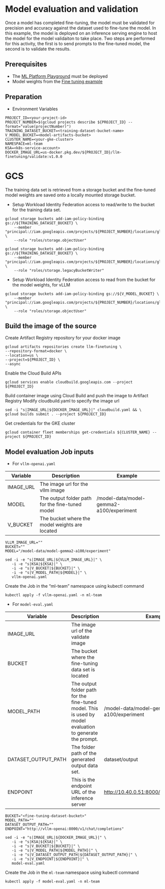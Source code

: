 # Model evaluation and validation

Once a model has completed fine-tuning, the model must be validated for precision and accuracy
against the dataset used to fine-tune the model. In this example, the model is deployed on an 
inference serving engine to host the model for the model validaiton to take place.  Two steps are performed
for this activity, the first is to send prompts to the fine-tuned model, the second is to validate the results.

## Prerequisites
- The [ML Platform Playground](../../../platform/playground) must be deployed
- Model weights from the [Fine tuning example](../../finetuning/pytorch)

## Preparation
- Environment Variables
```
PROJECT_ID=<your-project-id>
PROJECT_NUMBER=$(gcloud projects describe ${PROJECT_ID} --format="value(projectNumber)")
TRAINING_DATASET_BUCKET=<training-dataset-bucket-name>
V_MODEL_BUCKET=<model-artifacts-bucket>
CLUSTER_NAME=<your-gke-cluster>
NAMESPACE=ml-team
KSA=<k8s-service-account>
DOCKER_IMAGE_URL=us-docker.pkg.dev/${PROJECT_ID}/llm-finetuning/validate:v1.0.0
```

# GCS
The training data set is retrieved from a storage bucket and the fine-tuned model weights are saved onto a locally mounted storage bucket.

- Setup Workload Identity Federation access to read/write to the bucket for the training data set.
```
gcloud storage buckets add-iam-policy-binding gs://${TRAINING_DATASET_BUCKET} \
    --member "principal://iam.googleapis.com/projects/${PROJECT_NUMBER}/locations/global/workloadIdentityPools/${PROJECT_ID}.svc.id.goog/subject/ns/${NAMESPACE}/sa/${KSA}" \
    --role "roles/storage.objectUser"
```

```
gcloud storage buckets add-iam-policy-binding gs://${TRAINING_DATASET_BUCKET} \
    --member "principal://iam.googleapis.com/projects/${PROJECT_NUMBER}/locations/global/workloadIdentityPools/${PROJECT_ID}.svc.id.goog/subject/ns/${NAMESPACE}/sa/${KSA}" \
    --role "roles/storage.legacyBucketWriter"
```

- Setup Workload Identity Federation access to read from the bucket for the model weights, for vLLM
```
gcloud storage buckets add-iam-policy-binding gs://${V_MODEL_BUCKET} \
    --member "principal://iam.googleapis.com/projects/${PROJECT_NUMBER}/locations/global/workloadIdentityPools/${PROJECT_ID}.svc.id.goog/subject/ns/${NAMESPACE}/sa/${KSA}" \
    --role "roles/storage.objectUser"
```

## Build the image of the source

Create Artifact Registry repository for your docker image
```
gcloud artifacts repositories create llm-finetuning \
--repository-format=docker \
--location=us \
--project=${PROJECT_ID} \
--async
```

Enable the Cloud Build APIs
```
gcloud services enable cloudbuild.googleapis.com --project ${PROJECT_ID}
```
    
Build container image using Cloud Build and push the image to Artifact Registry
Modify cloudbuild.yaml to specify the image url
      
```
sed -i "s|IMAGE_URL|${DOCKER_IMAGE_URL}|" cloudbuild.yaml && \
gcloud builds submit . --project ${PROJECT_ID}
```

Get credentials for the GKE cluster

```
gcloud container fleet memberships get-credentials ${CLUSTER_NAME} --project ${PROJECT_ID}
```

## Model evaluation Job inputs

- For `vllm-openai.yaml`

| Variable | Description | Example |
| --- | --- | --- |
| IMAGE_URL | The image url for the vllm image | |
| MODEL | The output folder path for the fine-tuned model | /model-data/model-gemma2-a100/experiment |
| V_BUCKET | The bucket where the model weights are located | |

```
VLLM_IMAGE_URL=""
BUCKET=""
MODEL="/model-data/model-gemma2-a100/experiment"
```

```
sed -i -e "s|IMAGE_URL|${VLLM_IMAGE_URL}|" \
   -i -e "s|KSA|${KSA}|" \
   -i -e "s|V_BUCKET|${BUCKET}|" \
   -i -e "s|V_MODEL_PATH|${MODEL}|" \
   vllm-openai.yaml
```
Create the Job in the “ml-team” namespace using kubectl command

```
kubectl apply -f vllm-openai.yaml -n ml-team
```

- For `model-eval.yaml`
  
| Variable | Description | Example |
| --- | --- | --- |
| IMAGE_URL | The image url of the validate image | |
| BUCKET | The bucket where the fine-tuning data set is located | | 
| MODEL_PATH | The output folder path for the fine-tuned model.  This is used by model evaluation to generate the prompt. | /model-data/model-gemma2-a100/experiment |
| DATASET_OUTPUT_PATH | The folder path of the generated output data set. | dataset/output |
| ENDPOINT | This is the endpoint URL of the inference server | http://10.40.0.51:8000/v1/chat/completions | 

```
BUCKET="<fine-tuning-dataset-bucket>"
MODEL_PATH=""
DATASET_OUTPUT_PATH=""
ENDPOINT="http://vllm-openai:8000/v1/chat/completions"
```
```
sed -i -e "s|IMAGE_URL|${DOCKER_IMAGE_URL}|" \
   -i -e "s|KSA|${KSA}|" \
   -i -e "s|V_BUCKET|${BUCKET}|" \
   -i -e "s|V_MODEL_PATH|${MODEL_PATH}|" \
   -i -e "s|V_DATASET_OUTPUT_PATH|${DATASET_OUTPUT_PATH}|" \
   -i -e "s|V_ENDPOINT|${ENDPOINT}|" \
   model-eval.yaml
```

Create the Job in the `ml-team` namespace using kubectl command

```
kubectl apply -f model-eval.yaml -n ml-team
```
